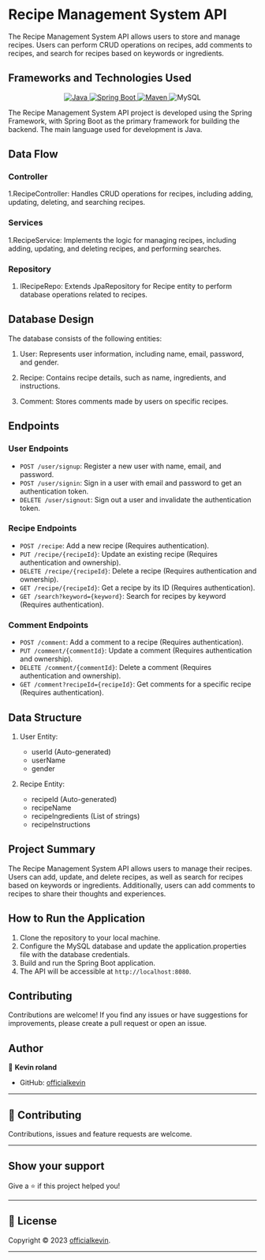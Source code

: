 # Recipe Management System API

The Recipe Management System API allows users to store and manage recipes. Users can perform CRUD operations on recipes, add comments to recipes, and search for recipes based on keywords or ingredients.

## Frameworks and Technologies Used

<p align="center">
<a href="Java url">
    <img alt="Java" src="https://img.shields.io/badge/Java->=8-darkblue.svg" />
</a>
  <a href="Spring Boot url" >
    <img alt="Spring Boot" src="https://img.shields.io/badge/Spring Boot-3.0.6-brightgreen.svg" />
</a>
<a href="Maven url" >
    <img alt="Maven" src="https://img.shields.io/badge/maven-3.0.5-brightgreen.svg" />
</a>
  
<a >
    <img alt="MySQL" src="https://img.shields.io/badge/MySQL-blue.svg">
</a>
</p>

The Recipe Management System API project is developed using the Spring Framework, with Spring Boot as the primary framework for building the backend. The main language used for development is Java.

## Data Flow

### Controller

1.RecipeController: Handles CRUD operations for recipes, including adding, updating, deleting, and searching recipes.

### Services

1.RecipeService: Implements the logic for managing recipes, including adding, updating, and deleting recipes, and performing searches.

### Repository

1. IRecipeRepo: Extends JpaRepository for Recipe entity to perform database operations related to recipes.



## Database Design

The database consists of the following entities:

1. User: Represents user information, including name, email, password, and gender.

2. Recipe: Contains recipe details, such as name, ingredients, and instructions.

3. Comment: Stores comments made by users on specific recipes.

## Endpoints

### User Endpoints

- `POST /user/signup`: Register a new user with name, email, and password.
- `POST /user/signin`: Sign in a user with email and password to get an authentication token.
- `DELETE /user/signout`: Sign out a user and invalidate the authentication token.

### Recipe Endpoints

- `POST /recipe`: Add a new recipe (Requires authentication).
- `PUT /recipe/{recipeId}`: Update an existing recipe (Requires authentication and ownership).
- `DELETE /recipe/{recipeId}`: Delete a recipe (Requires authentication and ownership).
- `GET /recipe/{recipeId}`: Get a recipe by its ID (Requires authentication).
- `GET /search?keyword={keyword}`: Search for recipes by keyword (Requires authentication).

### Comment Endpoints

- `POST /comment`: Add a comment to a recipe (Requires authentication).
- `PUT /comment/{commentId}`: Update a comment (Requires authentication and ownership).
- `DELETE /comment/{commentId}`: Delete a comment (Requires authentication and ownership).
- `GET /comment?recipeId={recipeId}`: Get comments for a specific recipe (Requires authentication).

## Data Structure

1. User Entity:
   - userId (Auto-generated)
   - userName
   - gender

2. Recipe Entity:
   - recipeId (Auto-generated)
   - recipeName
   - recipeIngredients (List of strings)
   - recipeInstructions

## Project Summary

The Recipe Management System API allows users to manage their recipes. Users can add, update, and delete recipes, as well as search for recipes based on keywords or ingredients. Additionally, users can add comments to recipes to share their thoughts and experiences.

## How to Run the Application

1. Clone the repository to your local machine.
2. Configure the MySQL database and update the application.properties file with the database credentials.
3. Build and run the Spring Boot application.
4. The API will be accessible at `http://localhost:8080`.

## Contributing

Contributions are welcome! If you find any issues or have suggestions for improvements, please create a pull request or open an issue.

## Author

👤 **Kevin roland**

* GitHub: [officialkevin]( https://github.com/officialkevin)

    
---

## 🤝 Contributing

Contributions, issues and feature requests are welcome.
    
---
    
## Show your support

Give a ⭐️ if this project helped you!
    
---
    
## 📝 License

Copyright © 2023 [officialkevin]( https://github.com/officialkevin).<br />
    
---
